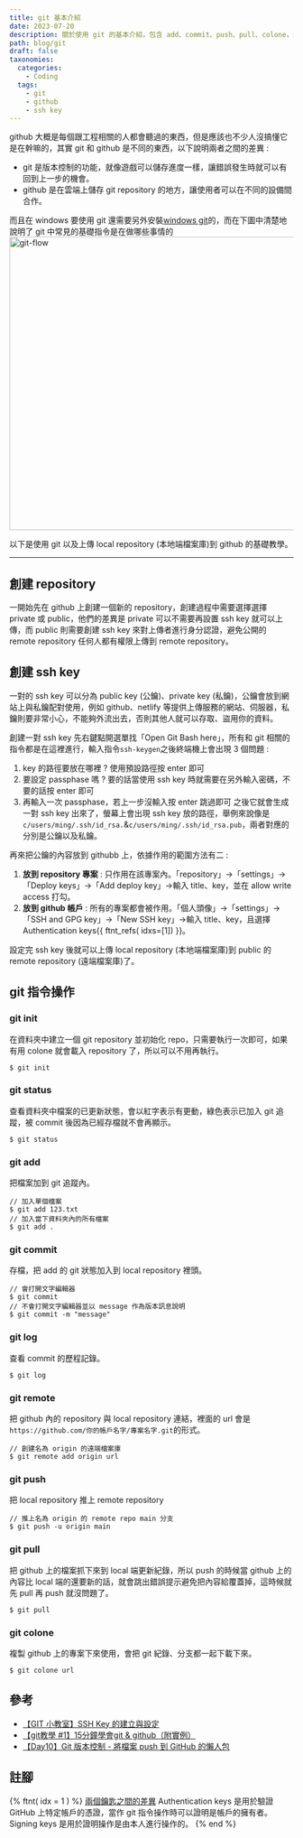 ```yaml
---
title: git 基本介紹 
date: 2023-07-20
description: 關於使用 git 的基本介紹，包含 add、commit、push、pull、colone，還有 ssh key 的基本說明。
path: blog/git
draft: false
taxonomies:
  categories: 
    - Coding
  tags: 
    - git
    - github
    - ssh key
---
```


github 大概是每個跟工程相關的人都會聽過的東西，但是應該也不少人沒搞懂它是在幹嘛的，其實 git 和 github 是不同的東西，以下說明兩者之間的差異 :<br>
- git 是版本控制的功能，就像遊戲可以儲存進度一樣，讓錯誤發生時就可以有回到上一步的機會。
- github 是在雲端上儲存 git repository 的地方，讓使用者可以在不同的設備間合作。

而且在 windows 要使用 git 還需要另外安裝[windows git](https://git-scm.com/download/win)的，而在下圖中清楚地說明了 git 中常見的基礎指令是在做哪些事情的
<a href="/site/images/blog/git-flow.png" data-fancybox data-caption="git-flow">
  <img src="/site/images/git-flow.png" loading="lazy" alt="git-flow" width="520"/>
</a><br>

以下是使用 git 以及上傳 local repository (本地端檔案庫)到 github 的基礎教學。

---

## 創建 repository

一開始先在 github 上創建一個新的 repository，創建過程中需要選擇選擇 private 或 public，他們的差異是 private 可以不需要再設置 ssh key 就可以上傳，而 public 則需要創建 ssh key 來對上傳者進行身分認證，避免公開的 remote repository 任何人都有權限上傳到 remote repository。

## 創建 ssh key

一對的 ssh key 可以分為 public key (公鑰)、private key (私鑰)，公鑰會放到網站上與私鑰配對使用，例如 github、netlify 等提供上傳服務的網站、伺服器，私鑰則要非常小心，不能夠外流出去，否則其他人就可以存取、盜用你的資料。

創建一對 ssh key 先右鍵點開選單找「Open Git Bash here」，所有和 git 相關的指令都是在這裡進行，輸入指令`ssh-keygen`之後終端機上會出現 3 個問題 :
1. key 的路徑要放在哪裡 ?  使用預設路徑按 enter 即可
2. 要設定 passphase 嗎 ? 要的話當使用 ssh key 時就需要在另外輸入密碼，不要的話按 enter 即可
3. 再輸入一次 passphase，若上一步沒輸入按 enter 跳過即可
之後它就會生成一對 ssh key 出來了，螢幕上會出現 ssh key 放的路徑，舉例來說像是`c/users/ming/.ssh/id_rsa.`&`c/users/ming/.ssh/id_rsa.pub`，兩者對應的分別是公鑰以及私鑰。

再來把公鑰的內容放到 githubb 上，依據作用的範圍方法有二 :
1. **放到 repository 專案** : 只作用在該專案內。「repository」→「settings」→「Deploy keys」→「Add deploy key」→輸入 title、key，並在 allow write access 打勾。
2. **放到 github 帳戶** : 所有的專案都會被作用。「個人頭像」→「settings」→「SSH and GPG key」→「New SSH key」→輸入 title、key，且選擇Authentication keys{{ ftnt_refs( idxs=[1]) }}。

設定完 ssh key 後就可以上傳 local repository (本地端檔案庫)到 public 的 remote repository (遠端檔案庫)了。

## git 指令操作

### git init
在資料夾中建立一個 git repository 並初始化 repo，只需要執行一次即可，如果有用 colone 就會載入 repository 了，所以可以不用再執行。
```
$ git init
```

### git status
查看資料夾中檔案的已更新狀態，會以紅字表示有更動，綠色表示已加入 git 追蹤，被 commit 後因為已經存檔就不會再顯示。
```
$ git status
```

### git add
把檔案加到 git 追蹤內。
```
// 加入單個檔案
$ git add 123.txt
// 加入當下資料夾內的所有檔案
$ git add .
```

### git commit
存檔，把 add 的 git 狀態加入到 local repository 裡頭。
```
// 會打開文字編輯器
$ git commit
// 不會打開文字編輯器並以 message 作為版本訊息說明
$ git commit -m "message"
```

### git log
查看 commit 的歷程記錄。
```
$ git log
```

### git remote
把 github 內的 repository 與 local repository 連結，裡面的 url 會是`https://github.com/你的帳戶名字/專案名字.git`的形式。
```
// 創建名為 origin 的遠端檔案庫 
$ git remote add origin url
```

### git push
把 local repository 推上 remote repository 
```
// 推上名為 origin 的 remote repo main 分支
$ git push -u origin main
```

### git pull
把 github 上的檔案抓下來到 local 端更新紀錄，所以 push 的時候當 github 上的內容比 local 端的還要新的話，就會跳出錯誤提示避免把內容給覆蓋掉，這時候就先 pull 再 push 就沒問題了。
```
$ git pull
```

### git colone
複製 github 上的專案下來使用，會把 git 紀錄、分支都一起下載下來。
```
$ git colone url
```

## 參考

- [【GIT 小教室】SSH Key 的建立與設定](https://www.youtube.com/watch?v=CeC_qyQHiCE)
- [【git教學 #1】15分鐘學會git & github（附實例）](https://www.youtube.com/watch?v=Zd5jSDRjWfA)
- [【Day10】Git 版本控制 - 將檔案 push 到 GitHub 的懶人包](https://ithelp.ithome.com.tw/articles/10271811)

## 註腳

{% ftnt( idx = 1 ) %}
[兩個鑰匙之間的差異](https://stackoverflow.com/questions/73673920/do-i-need-authentication-as-well-as-signing-keys-on-github)
Authentication keys 是用於驗證 GitHub 上特定帳戶的憑證，當作 git 指令操作時可以證明是帳戶的擁有者。
Signing keys 是用於證明操作是由本人進行操作的。
{% end %}